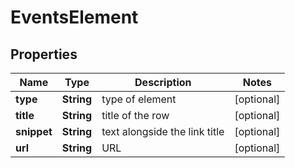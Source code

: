

# EventsElement


## Properties

| Name | Type | Description | Notes |
|------------ | ------------- | ------------- | -------------|
|**type** | **String** | type of element |  [optional] |
|**title** | **String** | title of the row |  [optional] |
|**snippet** | **String** | text alongside the link title |  [optional] |
|**url** | **String** | URL |  [optional] |



